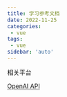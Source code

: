```yaml
---
title: 学习参考文档
date: 2022-11-25
categories:
 - vue
tags:
 - vue
sidebar: 'auto'
---
```


相关平台

[OpenAI API](https://beta.openai.com/docs/introduction)